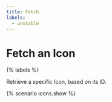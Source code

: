 ```yaml
---
title: Fetch
labels:
  - unstable
---
```


# Fetch an Icon

{% labels %}

Retrieve a specific Icon, based on its ID.

{% scenario icons.show %}
